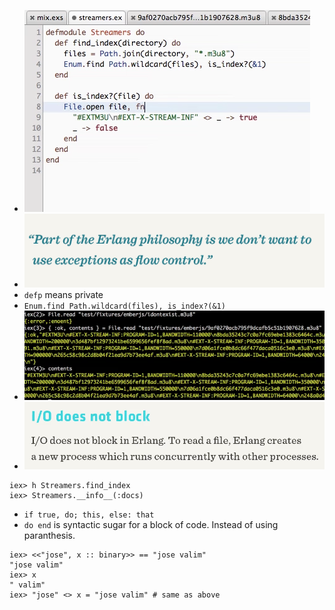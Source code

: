- ![](clauses.png)
- ![](no-exceptions.png)
- `defp` means private
- `Enum.find Path.wildcard(files), is_index?(&1)`
- ![](errors.png)
- ![](io.png)
```
iex> h Streamers.find_index
iex> Streamers.__info__(:docs)
```
- `if true, do; this, else: that`
- `do end` is syntactic sugar for a block of code. Instead of using paranthesis.
```
iex> <<"jose", x :: binary>> == "jose valim"
"jose valim"
iex> x
" valim"
iex> "jose" <> x = "jose valim" # same as above
```